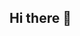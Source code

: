 ## Hi there 👋

<!--
**SergeyPonomarencko/SergeyPonomarencko** is a ✨ _special_ ✨ repository because its `README.md` (this file) appears on your GitHub profile.

Here are some ideas to get you started:

-  I’m currently studying to become a neural neywork developer.
- I have a degree in chef and worked as a sous-chef for more ten years.
- 
-->

